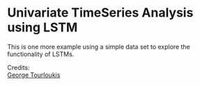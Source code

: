# Univariate TimeSeries Analysis using LSTM

This is one more example using a simple data set to explore the functionality of LSTMs.

Credits: \
[George Tourloukis](https://github.com/tourloukisg)